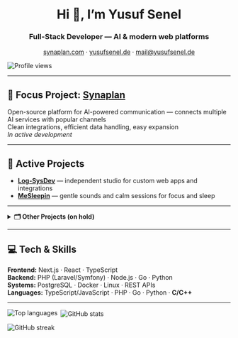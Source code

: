 <h1 align="center">Hi 👋, I’m Yusuf Senel</h1>
<h3 align="center">Full-Stack Developer — AI & modern web platforms</h3>

<p align="center">
  <a href="https://synaplan.com" target="_blank" rel="noopener noreferrer">synaplan.com</a> ·
  <a href="https://yusufsenel.de" target="_blank" rel="noopener noreferrer">yusufsenel.de</a> ·
  <a href="mailto:mail@yusufsenel.de">mail@yusufsenel.de</a>
</p>

<p align="left">
  <img src="https://komarev.com/ghpvc/?username=yusuf57rl&label=Profile%20views&color=0e75b6&style=flat" alt="Profile views" />
</p>

---

## 🚀 Focus Project: <a href="https://synaplan.com"><b>Synaplan</b></a>
Open-source platform for AI-powered communication — connects multiple AI services with popular channels  
Clean integrations, efficient data handling, easy expansion  
*In active development*

---

## 🔧 Active Projects
- <a href="https://log-sysdev.de"><b>Log-SysDev</b></a> — independent studio for custom web apps and integrations
- <a href="https://mesleepin.com"><b>MeSleepin</b></a> — gentle sounds and calm sessions for focus and sleep

---

<details>
  <summary><b>🗂 Other Projects (on hold)</b></summary>

- <a href="https://livalink.com"><b>LivaLink</b></a> — link-in-bio & booking tool  
- <a href="https://skriza.com"><b>Skriza</b></a> — sentiment-based social platform
</details>

---

## 💻 Tech & Skills
**Frontend:** Next.js · React · TypeScript  
**Backend:** PHP (Laravel/Symfony) · Node.js · Go · Python  
**Systems:** PostgreSQL · Docker · Linux · REST APIs  
**Languages:** TypeScript/JavaScript · PHP · Go · Python · **C/C++**

---

<p>
  <img align="left" src="https://github-readme-stats.vercel.app/api/top-langs?username=yusuf57rl&show_icons=true&locale=en&layout=compact&theme=radical" alt="Top languages" />
</p>

<p>&nbsp;<img align="center" src="https://github-readme-stats.vercel.app/api?username=yusuf57rl&show_icons=true&locale=en&layout=compact&theme=radical" alt="GitHub stats" /></p>

<p><img align="center" src="https://github-readme-streak-stats.herokuapp.com/?user=yusuf57rl&layout=compact&theme=radical" alt="GitHub streak" /></p>
